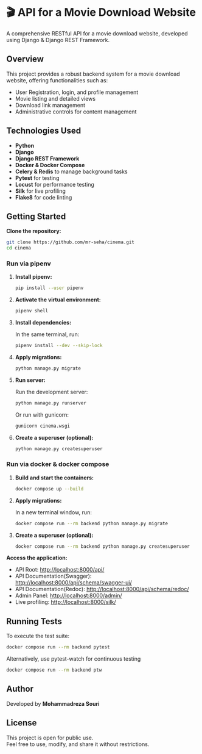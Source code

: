 # 🎬 API for a Movie Download Website

A comprehensive RESTful API for a movie download website, developed using Django & Django REST Framework.

## Overview

This project provides a robust backend system for a movie download website, offering functionalities such as:

* User Registration, login, and profile management
* Movie listing and detailed views
* Download link management
* Administrative controls for content management

## Technologies Used

* **Python**
* **Django**
* **Django REST Framework**
* **Docker & Docker Compose**
* **Celery & Redis** to manage background tasks
* **Pytest** for testing
* **Locust** for performance testing
* **Silk** for live profiling
* **Flake8** for code linting


## Getting Started

**Clone the repository:**

   ```bash
   git clone https://github.com/mr-seha/cinema.git
   cd cinema
   ```

### Run via pipenv

1. **Install pipenv:**

   ```bash
   pip install --user pipenv
   ```

2. **Activate the virtual environment:**

   ```bash
   pipenv shell
   ```
3. **Install dependencies:**

   In the same terminal, run:
   ```bash
   pipenv install --dev --skip-lock
   ```
4. **Apply migrations:**

   ```bash
   python manage.py migrate
   ```

5. **Run server:**

   Run the development server:
   ```bash
   python manage.py runserver
   ```

   Or run with gunicorn:
   ```bash
   gunicorn cinema.wsgi
   ```
6. **Create a superuser (optional):**

   ```bash
   python manage.py createsuperuser
   ```
      
### Run via docker & docker compose

1. **Build and start the containers:**

   ```bash
   docker compose up --build
   ```
   
2. **Apply migrations:**

   In a new terminal window, run:

   ```bash
   docker compose run --rm backend python manage.py migrate
   ```

3. **Create a superuser (optional):**

   ```bash
   docker compose run --rm backend python manage.py createsuperuser
   ```
   
**Access the application:**

   * API Root: [http://localhost:8000/api/](http://localhost:8000/api/)
   * API Documentation(Swagger): [http://localhost:8000/api/schema/swagger-ui/](http://localhost:8000/api/schema/swagger-ui/)
   * API Documentation(Redoc): [http://localhost:8000/api/schema/redoc/](http://localhost:8000/api/schema/redoc/)
   * Admin Panel: [http://localhost:8000/admin/](http://localhost:8000/admin/)
   * Live profiling: [http://localhost:8000/silk/](http://localhost:8000/silk/)

## Running Tests

To execute the test suite:

```bash
docker compose run --rm backend pytest
```
Alternatively, use pytest-watch for continuous testing
```bash
docker compose run --rm backend ptw
```

## Author

Developed by **Mohammadreza Souri**

## License

This project is open for public use.  
Feel free to use, modify, and share it without restrictions.
